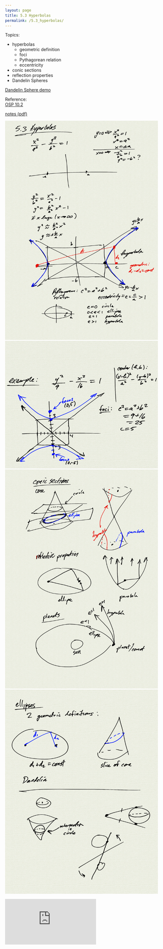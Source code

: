 ```yaml
---
layout: page
title: 5.3 Hyperbolas
permalink: /5.3_hyperbolas/
---
```


Topics: 
- hyperbolas
    - geometric definition
    - foci
    - Pythagorean relation
    - eccentricity
- conic sections
- reflection properties
- Dandelin Spheres


[Dandelin Sphere demo](https://stem.marlborough.org/explorations/dandelin/)


Reference:  
[OSP 10.2](https://openstax.org/books/precalculus/pages/10-2-the-hyperbola)  

[notes (pdf)](PCHA_5.3_Hyperbolas.pdf)

![](0.png)
![](1.png)
![](2.png)
![](3.png)

<iframe class="video" src="https://www.youtube.com/embed/zhX0oeLJLVc" title="YouTube video player" frameborder="0" allow="accelerometer; autoplay; clipboard-write; encrypted-media; gyroscope; picture-in-picture" allowfullscreen></iframe>

